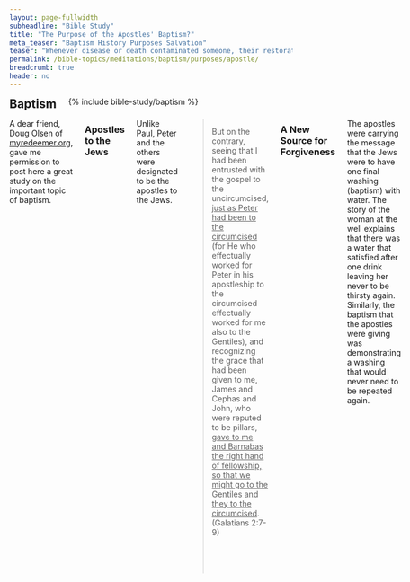 ```yaml
---
layout: page-fullwidth
subheadline: "Bible Study"
title: "The Purpose of the Apostles' Baptism?"
meta_teaser: "Baptism History Purposes Salvation"
teaser: "Whenever disease or death contaminated someone, their restoration required a ceremonial washing –purification –baptism. These washings were a major part of Jewish life. The message that Peter and the other apostles conveyed to the Jews was to have them wash one last time with water to mark the end of their life under the Law. It was a way of providing closure to the former way of life."
permalink: /bible-topics/meditations/baptism/purposes/apostle/
breadcrumb: true
header: no
---
```

<!--more-->
<div class="row">
<div class="bible-index medium-4 medium-push-8 columns">
<h2 style="margin: 0px">Baptism</h2>
        {% include bible-study/baptism %}
</div><!-- /.medium-4.columns -->
<div class="medium-8 medium-pull-4 columns" markdown="1">

<p class="blockquote">A dear friend, Doug Olsen of <a href="http://myredeemer.org">myredeemer.org</a>, gave me permission to post here a great study on the important topic of baptism.</p>

### Apostles to the Jews

Unlike Paul, Peter and the others were designated to be the apostles to the Jews.

> But on the contrary, seeing that I had been entrusted with the gospel to the uncircumcised, <u>just as Peter had been to the circumcised</u> (for He who effectually worked for Peter in his apostleship to the circumcised effectually worked for me also to the Gentiles), and recognizing the grace that had been given to me, James and Cephas and John, who were reputed to be pillars, <u>gave to me and Barnabas the right hand of fellowship, so that we might go to the Gentiles and they to the circumcised</u>. (Galatians 2:7-9)

### A New Source for Forgiveness

The apostles were carrying the message that the Jews were to have one final washing (baptism) with water. The story of the woman at the well explains that there was a water that satisfied after one drink leaving her never to be thirsty again. Similarly, the baptism that the apostles were giving was demonstrating a washing that would never need to be repeated again.

> Therefore let all the house of Israel know for certain that God has made Him both Lord and Christ—this Jesus whom you crucified." Now when they heard this, they were pierced to the heart, and said to Peter and the rest of the apostles, "Brethren, what shall we do?" Peter said to them, <u>"Repent, and each of you be baptized in the name of Jesus Christ for the forgiveness of your sins; and you will receive the gift of the Holy Spirit.</u> (Acts 2:36-38)

They heard was about a new way of salvation which was and continues to be Jesus Christ and Him alone!

> For the promise is for you and your children and for all who are far off, as many as the Lord our God will call to Himself." And with many other words he solemnly testified and kept on exhorting them, saying, <u>"Be saved from this perverse generation!" So then, those who had received his word were baptized; and that day there were added about three thousand souls</u>. (Acts 2:38-41)

Sacrifices and offerings used to be the normal way to achieve forgiveness. It was called atonement and it only covered over sins until the following year. Jesus was to be their new source of forgiveness. His way is called propitiation which means to completely satisfy the payment for sin. It doesn't just temporarily cover it over anymore!

<a href="{{ site.projectname }}/bible-topics/meditations/baptism/purposes/paul/">Next: Paul's Baptism</a>

{% include bible-study/bible-study-footer %}
</div><!-- /.medium-8.columns -->
</div><!-- /.row -->
